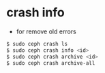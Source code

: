 # crash info
- for remove old errors
```bash
$ sudo ceph crash ls
$ sudo ceph crash info <id>
$ sudo ceph crash archive <id>
$ sudo ceph crash archive-all
```